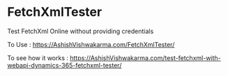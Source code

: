 # FetchXmlTester
Test FetchXml Online without providing credentials

To Use : https://AshishVishwakarma.com/FetchXmlTester/

To see how it works : https://AshishVishwakarma.com/test-fetchxml-with-webapi-dynamics-365-fetchxml-tester/
